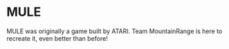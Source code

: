# MULE

MULE was originally a game built by ATARI. Team MountainRange is here to
recreate it, even better than before!
